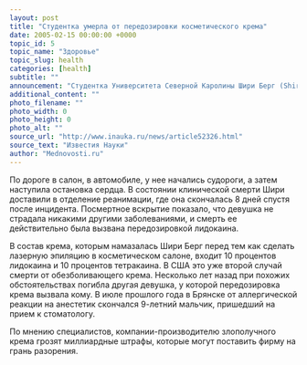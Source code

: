 ```yaml
---
layout: post
title: "Студентка умерла от передозировки косметического крема"
date: 2005-02-15 00:00:00 +0000
topic_id: 5
topic_name: "Здоровье"
topic_slug: health
categories: [health]
subtitle: ""
announcement: "Студентка Университета Северной Каролины Шири Берг (Shiri Berg) умерла от передозировки лидокаина, сообщает Associated Press. Крем, содержащий лидокаин, девушка нанесла на кожу перед посещением косметического салона."
additional_content: ""
photo_filename: ""
photo_width: 0
photo_height: 0
photo_alt: ""
source_url: "http://www.inauka.ru/news/article52326.html"
source_text: "Известия Науки"
author: "Mednovosti.ru"
---
```

По дороге в салон, в автомобиле, у нее начались судороги, а затем наступила остановка сердца. В состоянии клинической смерти Шири доставили в отделение реанимации, где она скончалась 8 дней спустя после инцидента. Посмертное вскрытие показало, что девушка не страдала никакими другими заболеваниями, и смерть ее действительно была вызвана передозировкой лидокаина.

В состав крема, которым намазалась Шири Берг перед тем как сделать лазерную эпиляцию в косметическом салоне, входит 10 процентов лидокаина и 10 процентов тетракаина. В США это уже второй случай смерти от обезболивающего крема. Несколько лет назад при похожих обстоятельствах погибла другая девушка, у которой передозировка крема вызвала кому. В июле прошлого года в Брянске от аллергической реакции на анестетик скончался 9-летний мальчик, пришедший на прием к стоматологу.

По мнению специалистов, компании-производителю злополучного крема грозят миллиардные штрафы, которые могут поставить фирму на грань разорения.
